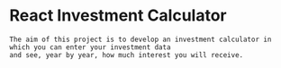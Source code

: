 # React Investment Calculator

    The aim of this project is to develop an investment calculator in which you can enter your investment data 
    and see, year by year, how much interest you will receive.
